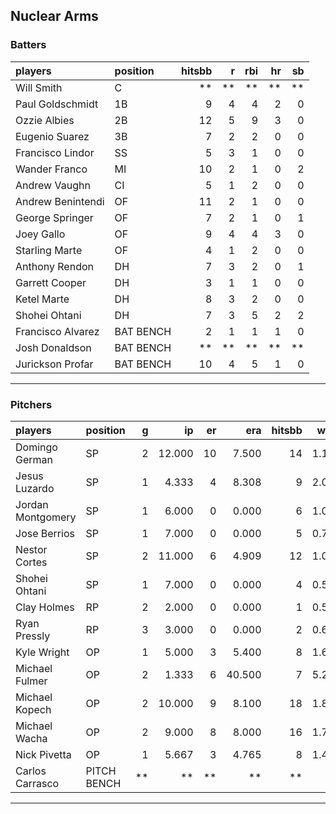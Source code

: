 ## Nuclear Arms

### Batters

 
|players           |position  | hitsbb|  r| rbi| hr| sb| 
|:-----------------|:---------|------:|--:|---:|--:|--:| 
|Will Smith        |C         |     **| **|  **| **| **| 
|Paul Goldschmidt  |1B        |      9|  4|   4|  2|  0| 
|Ozzie Albies      |2B        |     12|  5|   9|  3|  0| 
|Eugenio Suarez    |3B        |      7|  2|   2|  0|  0| 
|Francisco Lindor  |SS        |      5|  3|   1|  0|  0| 
|Wander Franco     |MI        |     10|  2|   1|  0|  2| 
|Andrew Vaughn     |CI        |      5|  1|   2|  0|  0| 
|Andrew Benintendi |OF        |     11|  2|   1|  0|  0| 
|George Springer   |OF        |      7|  2|   1|  0|  1| 
|Joey Gallo        |OF        |      9|  4|   4|  3|  0| 
|Starling Marte    |OF        |      4|  1|   2|  0|  0| 
|Anthony Rendon    |DH        |      7|  3|   2|  0|  1| 
|Garrett Cooper    |DH        |      3|  1|   1|  0|  0| 
|Ketel Marte       |DH        |      8|  3|   2|  0|  0| 
|Shohei Ohtani     |DH        |      7|  3|   5|  2|  2| 
|Francisco Alvarez |BAT BENCH |      2|  1|   1|  1|  0| 
|Josh Donaldson    |BAT BENCH |     **| **|  **| **| **| 
|Jurickson Profar  |BAT BENCH |     10|  4|   5|  1|  0| 


* * *

### Pitchers

 
|players           |position    |  g|     ip| er|    era| hitsbb|  whip| so|  w| sv| 
|:-----------------|:-----------|--:|------:|--:|------:|------:|-----:|--:|--:|--:| 
|Domingo German    |SP          |  2| 12.000| 10|  7.500|     14| 1.167| 14|  1|  0| 
|Jesus Luzardo     |SP          |  1|  4.333|  4|  8.308|      9| 2.077|  6|  0|  0| 
|Jordan Montgomery |SP          |  1|  6.000|  0|  0.000|      6| 1.000|  6|  0|  0| 
|Jose Berrios      |SP          |  1|  7.000|  0|  0.000|      5| 0.714|  9|  1|  0| 
|Nestor Cortes     |SP          |  2| 11.000|  6|  4.909|     12| 1.091| 13|  1|  0| 
|Shohei Ohtani     |SP          |  1|  7.000|  0|  0.000|      4| 0.571| 11|  1|  0| 
|Clay Holmes       |RP          |  2|  2.000|  0|  0.000|      1| 0.500|  3|  0|  0| 
|Ryan Pressly      |RP          |  3|  3.000|  0|  0.000|      2| 0.667|  1|  0|  2| 
|Kyle Wright       |OP          |  1|  5.000|  3|  5.400|      8| 1.600|  2|  0|  0| 
|Michael Fulmer    |OP          |  2|  1.333|  6| 40.500|      7| 5.250|  1|  0|  0| 
|Michael Kopech    |OP          |  2| 10.000|  9|  8.100|     18| 1.800| 13|  0|  0| 
|Michael Wacha     |OP          |  2|  9.000|  8|  8.000|     16| 1.778|  8|  0|  0| 
|Nick Pivetta      |OP          |  1|  5.667|  3|  4.765|      8| 1.412|  7|  1|  0| 
|Carlos Carrasco   |PITCH BENCH | **|     **| **|     **|     **|    **| **| **| **| 


* * *


